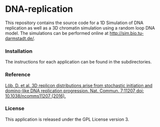 # DNA-replication
This repository contains the source code for a 1D Simulation of DNA replication as well as a 3D chromatin simulation using a random loop DNA model. The simulations can be performed online at http://sim.bio.tu-darmstadt.de/. 


### Installation

The instructions for each application can be found in the subdirectories.

### Reference

[Löb, D. et al. 3D replicon distributions arise from stochastic initiation and domino-like DNA replication progression. Nat. Commun. 7:11207 doi: 10.1038/ncomms11207 (2016).](https://www.nature.com/articles/s41598-018-35660-5)


### License

This application is released under the GPL License version 3.
